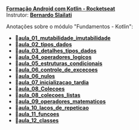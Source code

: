 <a href="https://www.rocketseat.com.br/formacao/kotlin" target="_blank"><b>Formação Android com Kotlin - Rocketseat</b></a>
<br/>
Instrutor: <a href="https://br.linkedin.com/in/bernardo-slailati" target="_blank"><b>Bernardo Slailati</b></a>

Anotações sobre o módulo "Fundamentos - Kotlin":
- 📂<a href="https://github.com/ManoelPradoMark22/fundamentos_kotlin/tree/master/src/aula_01_mutabilidade_imutabilidade" target="_blank"><b>aula_01_mutabilidade_imutabilidade</b></a>
- 📂<a href="https://github.com/ManoelPradoMark22/fundamentos_kotlin/tree/master/src/aula_02_tipos_dados" target="_blank"><b>aula_02_tipos_dados</b></a>
- 📂<a href="https://github.com/ManoelPradoMark22/fundamentos_kotlin/tree/master/src/aula_03_detalhes_tipos_dados" target="_blank"><b>aula_03_detalhes_tipos_dados</b></a>
- 📂<a href="https://github.com/ManoelPradoMark22/fundamentos_kotlin/tree/master/src/aula_04_operadores_logicos" target="_blank"><b>aula_04_operadores_logicos</b></a>
- 📂<a href="https://github.com/ManoelPradoMark22/fundamentos_kotlin/tree/master/src/aula_05_estruturas_condicionais" target="_blank"><b>aula_05_estruturas_condicionais</b></a>
- 📂<a href="https://github.com/ManoelPradoMark22/fundamentos_kotlin/tree/master/src/aula_06_controle_de_excecoes" target="_blank"><b>aula_06_controle_de_excecoes</b></a>
- 📂<a href="https://github.com/ManoelPradoMark22/fundamentos_kotlin/tree/master/src/aula_06_nulos" target="_blank"><b>aula_06_nulos</b></a>
- 📂<a href="https://github.com/ManoelPradoMark22/fundamentos_kotlin/tree/master/src/aula_07_inicializacao_tardia" target="_blank"><b>aula_07_inicializacao_tardia</b></a>
- 📂<a href="https://github.com/ManoelPradoMark22/fundamentos_kotlin/tree/master/src/aula_08_Colecoes" target="_blank"><b>aula_08_Colecoes</b></a>
- 📂<a href="https://github.com/ManoelPradoMark22/fundamentos_kotlin/tree/master/src/aula_08_colecoes_listas" target="_blank"><b>aula_08_colecoes_listas</b></a>
- 📂<a href="https://github.com/ManoelPradoMark22/fundamentos_kotlin/tree/master/src/aula_09_operadores_matematicos" target="_blank"><b>aula_09_operadores_matematicos</b></a>
- 📂<a href="https://github.com/ManoelPradoMark22/fundamentos_kotlin/tree/master/src/aula_10_lacos_de_repeticao" target="_blank"><b>aula_10_lacos_de_repeticao</b></a>
- 📂<a href="https://github.com/ManoelPradoMark22/fundamentos_kotlin/tree/master/src/aula_11_funcoes" target="_blank"><b>aula_11_funcoes</b></a>
- 📂<a href="https://github.com/ManoelPradoMark22/fundamentos_kotlin/tree/master/src/aula_12_classes" target="_blank"><b>aula_12_classes</b></a>
